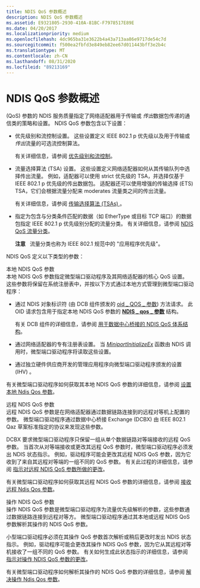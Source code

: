 ```yaml
---
title: NDIS QoS 参数概述
description: NDIS QoS 参数概述
ms.assetid: E9321805-2930-410A-81BC-F7978517E89E
ms.date: 04/20/2017
ms.localizationpriority: medium
ms.openlocfilehash: 4dc965ba31e3622b4a43a713aa86e9717de54c7d
ms.sourcegitcommit: f500ea2fbfd3e849eb82ee67d011443bff3e2b4c
ms.translationtype: MT
ms.contentlocale: zh-CN
ms.lasthandoff: 08/31/2020
ms.locfileid: "89213169"
---
```

# <a name="overview-of-ndis-qos-parameters"></a>NDIS QoS 参数概述


 (QoS) 参数的 NDIS 服务质量指定了网络适配器用于传输或 *传出*数据包传递的通信类的策略和设置。 NDIS QoS 参数包含以下设置：

-   优先级别和流控制设置。 这些设置定义 IEEE 802.1 p 优先级以及用于传输或 *传出*流量的可选流控制算法。

    有关详细信息，请参阅 [优先级别和流控制](priority-levels-and-flow-control.md)。

-   流量选择算法 (TSA) 设置。 这些设置定义网络适配器如何从其传输队列中选择传出流量。 例如，适配器可以使用 strict 优先级的 TSA，并选择仅基于 IEEE 802.1 p 优先级的传出数据包。 适配器还可以使用增强的传输选择 (ETS) TSA，它们会根据流量分配来 moderates 流量类之间的传出流量。

    有关详细信息，请参阅 [传输选择算法 (TSAs) ](transmission-selection-algorithms--tsas-.md)。

-   指定为包含与分类条件匹配的数据（如 EtherType 或目标 TCP 端口）的数据包指定 IEEE 802.1 p 优先级别分配的流量分类。 有关详细信息，请参阅 [NDIS QoS 流量分类](ndis-qos-traffic-classifications.md)。

    **注意**   流量分类也称为 IEEE 802.1 规范中的 "应用程序优先级"。

     

NDIS QoS 定义以下类型的参数：

<a href="" id="local-ndis-qos-parameters"></a>本地 NDIS QoS 参数  
本地 NDIS QoS 参数指定微型端口驱动程序及其网络适配器的核心 QoS 设置。 这些参数将保留在系统注册表中，并按以下方式通过本地方式管理到微型端口驱动程序：

-   通过 NDIS 对象标识符 (由 DCB 组件颁发的 [oid \_ QOS \_ 参数](./oid-qos-parameters.md)) 方法请求。 此 OID 请求包含用于指定本地 NDIS QoS 参数的 [**NDIS \_ qos \_ 参数**](/windows-hardware/drivers/ddi/ntddndis/ns-ntddndis-_ndis_qos_parameters) 结构。

    有关 DCB 组件的详细信息，请参阅 [用于数据中心桥接的 NDIS QoS 体系结构](ndis-qos-architecture-for-data-center-bridging.md)。

-   通过网络适配器的专有注册表设置。 当 [*MiniportInitializeEx*](/windows-hardware/drivers/ddi/ndis/nc-ndis-miniport_initialize) 函数由 NDIS 调用时，微型端口驱动程序将读取这些设置。

-   通过独立硬件供应商开发的管理应用程序向微型端口驱动程序颁发的设置 (IHV) 。

有关微型端口驱动程序如何获取其本地 NDIS QoS 参数的详细信息，请参阅 [设置本地 Ndis Qos 参数](setting-local-ndis-qos-parameters.md)。

<a href="" id="remote-ndis-qos-parameters"></a>远程 NDIS QoS 参数  
远程 NDIS QoS 参数是在网络适配器通过数据链路连接到的远程对等机上配置的参数。 微型端口驱动程序通过数据中心桥接 Exchange (DCBX) 由 IEEE 802.1 Qaz 草案标准指定的协议来发现这些参数。

DCBX 要求微型端口驱动程序只保留一组从单个数据链路对等端接收的远程 QoS 参数。 当首次从对等端接收或更改其远程 QoS 参数时，微型端口驱动程序必须发出 NDIS 状态指示。 例如，驱动程序可能会更改其远程 NDIS QoS 参数，因为它收到了来自其远程对等端的一组不同的 QoS 参数。 有关此过程的详细信息，请参阅 [指示对远程 NDIS QoS 参数所做的更改](indicating-changes-to-the-remote-ndis-qos-parameters.md)。

有关微型端口驱动程序如何获取其远程 NDIS QoS 参数的详细信息，请参阅 [接收远程 Ndis Qos 参数](receiving-remote-ndis-qos-parameters.md)。

<a href="" id="operational-ndis-qos-parameters"></a>操作 NDIS QoS 参数  
操作 NDIS QoS 参数是微型端口驱动程序为流量优先级解析的参数，这些参数通过数据链路连接到远程对等方。 微型端口驱动程序通过其本地或远程 NDIS QoS 参数解析其操作的 NDIS QoS 参数。

小型端口驱动程序必须在其操作 QoS 参数首次解析或稍后更改时发出 NDIS 状态指示。 例如，驱动程序可能会更改其操作 NDIS QoS 参数，因为它从其远程对等机接收了一组不同的 QoS 参数。 有关如何生成此状态指示的详细信息，请参阅 [指示对操作 NDIS QoS 参数的更改](indicating-changes-to-the-operational-ndis-qos-parameters.md)。

有关微型端口驱动程序如何解析其操作的 NDIS QoS 参数的详细信息，请参阅 [解决操作 Ndis Qos 参数](resolving-operational-ndis-qos-parameters.md)。

 


